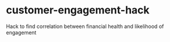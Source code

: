 # customer-engagement-hack
Hack to find correlation between financial health and likelihood of engagement
